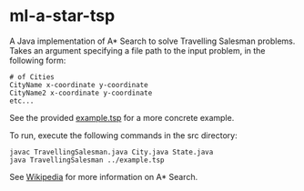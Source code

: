 # ml-a-star-tsp
A Java implementation of A* Search to solve Travelling Salesman problems. Takes an argument specifying a file path to the input problem, in the following form:
```
# of Cities
CityName x-coordinate y-coordinate
CityName2 x-coordinate y-coordinate
etc...
```
See the provided [example.tsp](example.tsp) for a more concrete example.

To run, execute the following commands in the src directory:
```
javac TravellingSalesman.java City.java State.java
java TravellingSalesman ../example.tsp
```

See [Wikipedia](https://en.wikipedia.org/wiki/A*_search_algorithm) for more information on A* Search.
